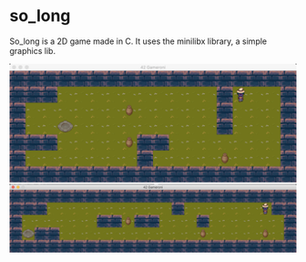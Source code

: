 # so_long

So_long is a 2D game made in C. It uses the minilibx library, a simple graphics lib.

![alt text](https://github.com/TrincaMelros/so_long/blob/master/images/screenshots/screenie1.png)
![alt text](https://github.com/TrincaMelros/so_long/blob/master/images/screenshots/screenie2.png)
